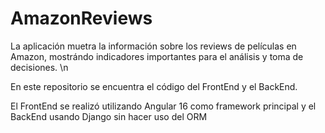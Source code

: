 # AmazonReviews
 La aplicación muetra la información sobre los reviews de películas en Amazon, mostrándo indicadores importantes para el análisis y toma de  decisiones. \n
 
 En este repositorio se encuentra el código del FrontEnd y el BackEnd.
 
 El FrontEnd se realizó utilizando Angular 16 como framework principal y el BackEnd usando Django sin hacer uso del ORM 
 
 
